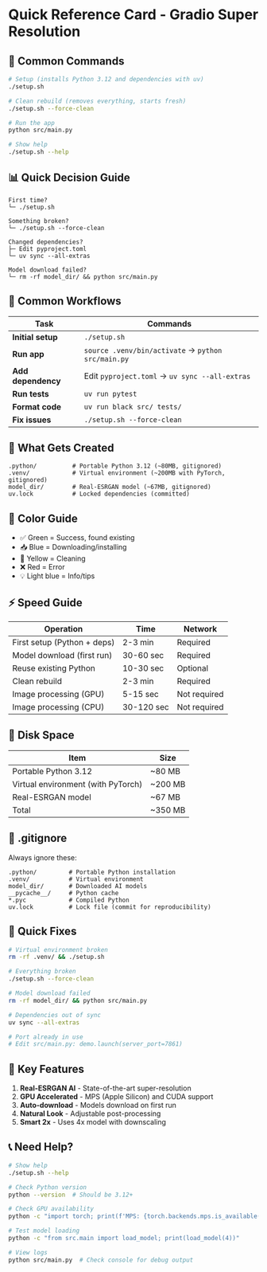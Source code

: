 # Quick Reference Card - Gradio Super Resolution

## 🚀 Common Commands

```bash
# Setup (installs Python 3.12 and dependencies with uv)
./setup.sh

# Clean rebuild (removes everything, starts fresh)
./setup.sh --force-clean

# Run the app
python src/main.py

# Show help
./setup.sh --help
```

## 📊 Quick Decision Guide

```
First time?
└─ ./setup.sh

Something broken?
└─ ./setup.sh --force-clean

Changed dependencies?
├─ Edit pyproject.toml
└─ uv sync --all-extras

Model download failed?
└─ rm -rf model_dir/ && python src/main.py
```

## 🎯 Common Workflows

| Task | Commands |
|------|----------|
| **Initial setup** | `./setup.sh` |
| **Run app** | `source .venv/bin/activate` → `python src/main.py` |
| **Add dependency** | Edit `pyproject.toml` → `uv sync --all-extras` |
| **Run tests** | `uv run pytest` |
| **Format code** | `uv run black src/ tests/` |
| **Fix issues** | `./setup.sh --force-clean` |

## 📁 What Gets Created

```
.python/          # Portable Python 3.12 (~80MB, gitignored)
.venv/            # Virtual environment (~200MB with PyTorch, gitignored)
model_dir/        # Real-ESRGAN model (~67MB, gitignored)
uv.lock           # Locked dependencies (committed)
```

## 🎨 Color Guide

- ✅ Green = Success, found existing
- 📥 Blue = Downloading/installing
- 🧹 Yellow = Cleaning
- ❌ Red = Error
- 💡 Light blue = Info/tips

## ⚡ Speed Guide

| Operation | Time | Network |
|-----------|------|---------|
| First setup (Python + deps) | 2-3 min | Required |
| Model download (first run) | 30-60 sec | Required |
| Reuse existing Python | 10-30 sec | Optional |
| Clean rebuild | 2-3 min | Required |
| Image processing (GPU) | 5-15 sec | Not required |
| Image processing (CPU) | 30-120 sec | Not required |

## 💾 Disk Space

| Item | Size |
|------|------|
| Portable Python 3.12 | ~80 MB |
| Virtual environment (with PyTorch) | ~200 MB |
| Real-ESRGAN model | ~67 MB |
| Total | ~350 MB |

## 🚫 .gitignore

Always ignore these:
```gitignore
.python/         # Portable Python installation
.venv/           # Virtual environment
model_dir/       # Downloaded AI models
__pycache__/     # Python cache
*.pyc            # Compiled Python
uv.lock          # Lock file (commit for reproducibility)
```

## 🔧 Quick Fixes

```bash
# Virtual environment broken
rm -rf .venv/ && ./setup.sh

# Everything broken
./setup.sh --force-clean

# Model download failed
rm -rf model_dir/ && python src/main.py

# Dependencies out of sync
uv sync --all-extras

# Port already in use
# Edit src/main.py: demo.launch(server_port=7861)
```

## 🎯 Key Features

1. **Real-ESRGAN AI** - State-of-the-art super-resolution
2. **GPU Accelerated** - MPS (Apple Silicon) and CUDA support
3. **Auto-download** - Models download on first run
4. **Natural Look** - Adjustable post-processing
5. **Smart 2x** - Uses 4x model with downscaling

## 📞 Need Help?

```bash
# Show help
./setup.sh --help

# Check Python version
python --version  # Should be 3.12+

# Check GPU availability
python -c "import torch; print(f'MPS: {torch.backends.mps.is_available()}, CUDA: {torch.cuda.is_available()}')"

# Test model loading
python -c "from src.main import load_model; print(load_model(4))"

# View logs
python src/main.py  # Check console for debug output
```
